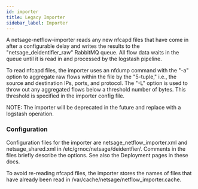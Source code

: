 ```yaml
---
id: importer
title: Legacy Importer
sidebar_label: Importer
---
```

A netsage-netflow-importer reads any new nfcapd files that have come in after a configurable delay and writes the results to the "netsage_deidentifier_raw" RabbitMQ queue.
All flow data waits in the queue until it is read in and processed by the logstash pipeline.

To read nfcapd files, the importer uses an nfdump command with the "-a" option to aggregate raw flows within the file by the "5-tuple," i.e., the source and destination IPs, ports, and protocol. The  "-L" option is used to throw out any aggregated flows below a threshold number of bytes. This threshold is specified in the importer config file. 

NOTE: The importer will be deprecated in the future and replace with a logstash operation.

### Configuration
Configuration files for the importer are netsage_netflow_importer.xml and netsage_shared.xml in /etc/grnoc/netsage/deidentfier/. Comments in the files briefly describe the options. See also the Deployment pages in these docs.

To avoid re-reading nfcapd files, the importer stores the names of files that have already been read in /var/cache/netsage/netflow_importer.cache. 
